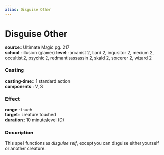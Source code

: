 ```yaml
---
alias: Disguise Other
---
```


# Disguise Other 

**source**:: Ultimate Magic pg. 217  
**school**:: illusion (glamer)
**level**:: arcanist 2, bard 2, inquisitor 2, medium 2, occultist 2, psychic 2, redmantisassassin 2, skald 2, sorcerer 2, wizard 2

### Casting 

**casting-time**:: 1 standard action  
**components**:: V, S

### Effect 

**range**:: touch  
**target**:: creature touched  
**duration**:: 10 minute/level (D)

### Description 

This spell functions as *disguise self*, except you can disguise either yourself or another creature.
